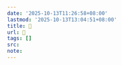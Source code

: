 ```yaml
---
date: '2025-10-13T11:26:58+08:00'
lastmod: '2025-10-13T13:04:51+08:00'
title: 󰔬
url: 󰔬
tags: []
src:
note:
---
```

